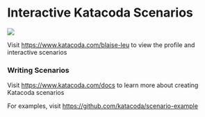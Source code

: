 # Interactive Katacoda Scenarios

[![](http://shields.katacoda.com/katacoda/blaise-leu/count.svg)](https://www.katacoda.com/blaise-leu "Get your profile on Katacoda.com")

Visit https://www.katacoda.com/blaise-leu to view the profile and interactive scenarios

### Writing Scenarios
Visit https://www.katacoda.com/docs to learn more about creating Katacoda scenarios

For examples, visit https://github.com/katacoda/scenario-example
